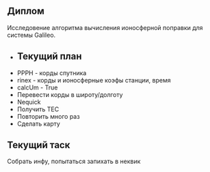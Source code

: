 ## Диплом
Исследовение алгоритма вычисления ионосферной поправки для системы Galileo.

+ ## Текущий план
+ PPPH  - корды спутника
+ rinex - корды и ионосферные коэфы станции, время
+ calcUm - True
+ Перевести корды в широту/долготу
+ Nequick
+ Получить TEC
+ Повторить много раз
+ Сделать карту

## Текущий таск

Собрать инфу, попытаться запихать в неквик
